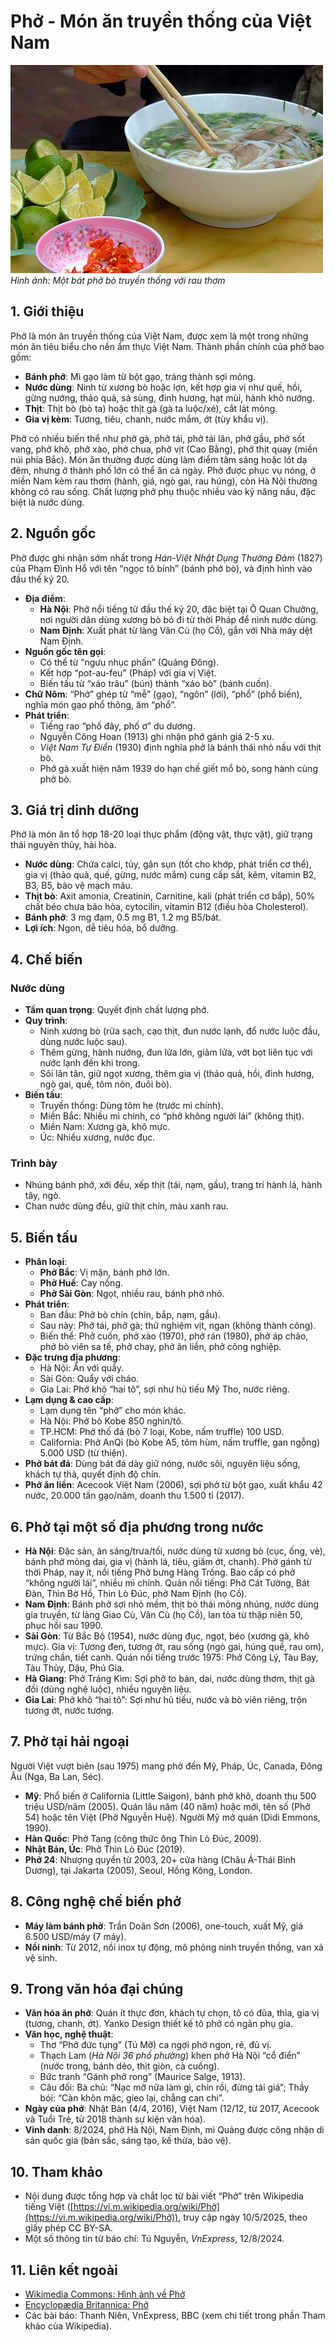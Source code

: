 # Phở - Món ăn truyền thống của Việt Nam

![Phở Bò](https://raw.githubusercontent.com/N4mtapdev/Vietnamese-Cuisine/main/Images/pho-bo.jpg)  
*Hình ảnh: Một bát phở bò truyền thống với rau thơm*

## 1. Giới thiệu

Phở là món ăn truyền thống của Việt Nam, được xem là một trong những món ăn tiêu biểu cho nền ẩm thực Việt Nam. Thành phần chính của phở bao gồm:  
- **Bánh phở**: Mì gạo làm từ bột gạo, tráng thành sợi mỏng.  
- **Nước dùng**: Ninh từ xương bò hoặc lợn, kết hợp gia vị như quế, hồi, gừng nướng, thảo quả, sá sùng, đinh hương, hạt mùi, hành khô nướng.  
- **Thịt**: Thịt bò (bò ta) hoặc thịt gà (gà ta luộc/xé), cắt lát mỏng.  
- **Gia vị kèm**: Tương, tiêu, chanh, nước mắm, ớt (tùy khẩu vị).  

Phở có nhiều biến thể như phở gà, phở tái, phở tái lăn, phở gầu, phở sốt vang, phở khô, phở xào, phở chua, phở vịt (Cao Bằng), phở thịt quay (miền núi phía Bắc). Món ăn thường được dùng làm điểm tâm sáng hoặc lót dạ đêm, nhưng ở thành phố lớn có thể ăn cả ngày. Phở được phục vụ nóng, ở miền Nam kèm rau thơm (hành, giá, ngò gai, rau húng), còn Hà Nội thường không có rau sống. Chất lượng phở phụ thuộc nhiều vào kỹ năng nấu, đặc biệt là nước dùng.

## 2. Nguồn gốc

Phở được ghi nhận sớm nhất trong *Hán-Việt Nhật Dụng Thường Đàm* (1827) của Phạm Đình Hổ với tên “ngọc tô bính” (bánh phở bò), và định hình vào đầu thế kỷ 20.  
- **Địa điểm**:  
  - **Hà Nội**: Phở nổi tiếng từ đầu thế kỷ 20, đặc biệt tại Ô Quan Chưởng, nơi người dân dùng xương bò bỏ đi từ thời Pháp để ninh nước dùng.  
  - **Nam Định**: Xuất phát từ làng Vân Cù (họ Cồ), gắn với Nhà máy dệt Nam Định.  
- **Nguồn gốc tên gọi**:  
  - Có thể từ “ngưu nhục phấn” (Quảng Đông).  
  - Kết hợp “pot-au-feu” (Pháp) với gia vị Việt.  
  - Biến tấu từ “xáo trâu” (bún) thành “xáo bò” (bánh cuốn).  
- **Chữ Nôm**: “Phở” ghép từ “mễ” (gạo), “ngôn” (lời), “phổ” (phổ biến), nghĩa món gạo phổ thông, âm “phổ”.  
- **Phát triển**:  
  - Tiếng rao “phố đây, phố ơ” du dương.  
  - Nguyễn Công Hoan (1913) ghi nhận phở gánh giá 2-5 xu.  
  - *Việt Nam Tự Điển* (1930) định nghĩa phở là bánh thái nhỏ nấu với thịt bò.  
  - Phở gà xuất hiện năm 1939 do hạn chế giết mổ bò, song hành cùng phở bò.

## 3. Giá trị dinh dưỡng

Phở là món ăn tổ hợp 18-20 loại thực phẩm (động vật, thực vật), giữ trạng thái nguyên thủy, hài hòa.  
- **Nước dùng**: Chứa calci, tủy, gân sụn (tốt cho khớp, phát triển cơ thể), gia vị (thảo quả, quế, gừng, nước mắm) cung cấp sắt, kẽm, vitamin B2, B3, B5, bảo vệ mạch máu.  
- **Thịt bò**: Axit amonia, Creatinin, Carnitine, kali (phát triển cơ bắp), 50% chất béo chưa bão hòa, cytocilin, vitamin B12 (điều hòa Cholesterol).  
- **Bánh phở**: 3 mg đạm, 0.5 mg B1, 1.2 mg B5/bát.  
- **Lợi ích**: Ngon, dễ tiêu hóa, bổ dưỡng.

## 4. Chế biến

### Nước dùng
- **Tầm quan trọng**: Quyết định chất lượng phở.  
- **Quy trình**:  
  - Ninh xương bò (rửa sạch, cạo thịt, đun nước lạnh, đổ nước luộc đầu, dùng nước luộc sau).  
  - Thêm gừng, hành nướng, đun lửa lớn, giảm lửa, vớt bọt liên tục với nước lạnh đến khi trong.  
  - Sôi lăn tăn, giữ ngọt xương, thêm gia vị (thảo quả, hồi, đinh hương, ngò gai, quế, tôm nõn, đuôi bò).  
- **Biến tấu**:  
  - Truyền thống: Dùng tôm he (trước mì chính).  
  - Miền Bắc: Nhiều mì chính, có “phở không người lái” (không thịt).  
  - Miền Nam: Xương gà, khô mực.  
  - Úc: Nhiều xương, nước đục.  

### Trình bày
- Nhúng bánh phở, xới đều, xếp thịt (tái, nạm, gầu), trang trí hành lá, hành tây, ngò.  
- Chan nước dùng đều, giữ thịt chín, màu xanh rau.

## 5. Biến tấu

- **Phân loại**:  
  - **Phở Bắc**: Vị mặn, bánh phở lớn.  
  - **Phở Huế**: Cay nồng.  
  - **Phở Sài Gòn**: Ngọt, nhiều rau, bánh phở nhỏ.  
- **Phát triển**:  
  - Ban đầu: Phở bò chín (chín, bắp, nạm, gầu).  
  - Sau này: Phở tái, phở gà; thử nghiệm vịt, ngan (không thành công).  
  - Biến thể: Phở cuốn, phở xào (1970), phở rán (1980), phở áp chảo, phở bò viên sa tế, phở chay, phở ăn liền, phở công nghiệp.  
- **Đặc trưng địa phương**:  
  - Hà Nội: Ăn với quẩy.  
  - Sài Gòn: Quẩy với cháo.  
  - Gia Lai: Phở khô “hai tô”, sợi như hủ tiếu Mỹ Tho, nước riêng.  
- **Lạm dụng & cao cấp**:  
  - Lạm dụng tên “phở” cho món khác.  
  - Hà Nội: Phở bò Kobe 850 nghìn/tô.  
  - TP.HCM: Phở thố đá (bò 7 loại, Kobe, nấm truffle) 100 USD.  
  - California: Phở AnQi (bò Kobe A5, tôm hùm, nấm truffle, gan ngỗng) 5.000 USD (từ thiện).  
- **Phở bát đá**: Dùng bát đá dày giữ nóng, nước sôi, nguyên liệu sống, khách tự thả, quyết định độ chín.  
- **Phở ăn liền**: Acecook Việt Nam (2006), sợi phở từ bột gạo, xuất khẩu 42 nước, 20.000 tấn gạo/năm, doanh thu 1.500 tỉ (2017).

## 6. Phở tại một số địa phương trong nước

- **Hà Nội**: Đặc sản, ăn sáng/trưa/tối, nước dùng từ xương bò (cục, ống, vè), bánh phở mỏng dai, gia vị (hành lá, tiêu, giấm ớt, chanh). Phở gánh từ thời Pháp, nay ít, nổi tiếng Phở bưng Hàng Trống. Bao cấp có phở “không người lái”, nhiều mì chính. Quán nổi tiếng: Phở Cát Tường, Bát Đàn, Thìn Bờ Hồ, Thìn Lò Đúc, phở Nam Định (họ Cồ).  
- **Nam Định**: Bánh phở sợi nhỏ mềm, thịt bò thái mỏng nhúng, nước dùng gia truyền, từ làng Giao Cù, Vân Cù (họ Cồ), lan tỏa từ thập niên 50, phục hồi sau 1990.  
- **Sài Gòn**: Từ Bắc Bộ (1954), nước dùng đục, ngọt, béo (xương gà, khô mực). Gia vị: Tương đen, tương ớt, rau sống (ngò gai, húng quế, rau om), trứng chần, tiết canh. Quán nổi tiếng trước 1975: Phở Công Lý, Tàu Bay, Tàu Thủy, Dậu, Phú Gia.  
- **Hà Giang**: Phở Tráng Kìm: Sợi phở to bản, dai, nước dùng thơm, thịt gà đồi (dùng nghệ luộc), nhiều nguyên liệu.  
- **Gia Lai**: Phở khô “hai tô”: Sợi như hủ tiếu, nước và bò viên riêng, trộn tương ớt, nước tương.

## 7. Phở tại hải ngoại

Người Việt vượt biên (sau 1975) mang phở đến Mỹ, Pháp, Úc, Canada, Đông Âu (Nga, Ba Lan, Séc).  
- **Mỹ**: Phổ biến ở California (Little Saigon), bánh phở khô, doanh thu 500 triệu USD/năm (2005). Quán lâu năm (40 năm) hoặc mới, tên số (Phở 54) hoặc tên Việt (Phở Nguyễn Huệ). Người Mỹ mở quán (Didi Emmons, 1990).  
- **Hàn Quốc**: Phở Tang (công thức ông Thìn Lò Đúc, 2009).  
- **Nhật Bản, Úc**: Phở Thìn Lò Đúc (2019).  
- **Phở 24**: Nhượng quyền từ 2003, 20+ cửa hàng (Châu Á-Thái Bình Dương), tại Jakarta (2005), Seoul, Hồng Kông, London.

## 8. Công nghệ chế biến phở

- **Máy làm bánh phở**: Trần Doãn Sơn (2006), one-touch, xuất Mỹ, giá 6.500 USD/máy (7 máy).  
- **Nồi ninh**: Từ 2012, nồi inox tự động, mô phỏng ninh truyền thống, van xả vệ sinh.

## 9. Trong văn hóa đại chúng

- **Văn hóa ăn phở**: Quán ít thực đơn, khách tự chọn, tô có đũa, thìa, gia vị (tương, chanh, ớt). Yanko Design thiết kế tô phở có ngăn phụ gia.  
- **Văn học, nghệ thuật**:  
  - Thơ “Phở đức tụng” (Tú Mỡ) ca ngợi phở ngon, rẻ, đủ vị.  
  - Thạch Lam (*Hà Nội 36 phố phường*) khen phở Hà Nội “cổ điển” (nước trong, bánh dẻo, thịt giòn, cà cuống).  
  - Bức tranh “Gánh phở rong” (Maurice Salge, 1913).  
  - Câu đối: Bà chủ: “Nạc mỡ nữa làm gì, chín rồi, đừng tái giá”; Thầy bói: “Càn khôn mặc, gieo lại, chẳng can chi”.  
- **Ngày của phở**: Nhật Bản (4/4, 2016), Việt Nam (12/12, từ 2017, Acecook và Tuổi Trẻ, từ 2018 thành sự kiện văn hóa).  
- **Vinh danh**: 8/2024, phở Hà Nội, Nam Định, mì Quảng được công nhận di sản quốc gia (bản sắc, sáng tạo, kế thừa, bảo vệ).

## 10. Tham khảo

- Nội dung được tổng hợp và chắt lọc từ bài viết “Phở” trên Wikipedia tiếng Việt ([https://vi.m.wikipedia.org/wiki/Phở](https://vi.m.wikipedia.org/wiki/Phở)), truy cập ngày 10/5/2025, theo giấy phép CC BY-SA.  
- Một số thông tin từ báo chí: Tú Nguyễn, *VnExpress*, 12/8/2024.

## 11. Liên kết ngoài

- [Wikimedia Commons: Hình ảnh về Phở](https://commons.wikimedia.org/wiki/Category:Pho)  
- [Encyclopædia Britannica: Phở](https://www.britannica.com/topic/pho-food)  
- Các bài báo: Thanh Niên, VnExpress, BBC (xem chi tiết trong phần Tham khảo của Wikipedia).